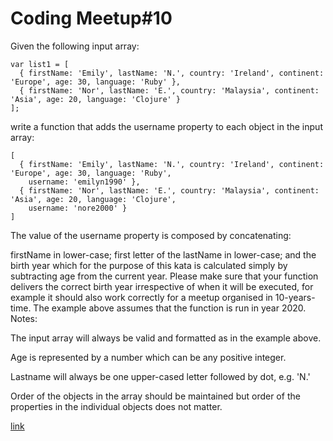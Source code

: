 # Coding Meetup#10
Given the following input array:
```
var list1 = [
  { firstName: 'Emily', lastName: 'N.', country: 'Ireland', continent: 'Europe', age: 30, language: 'Ruby' },
  { firstName: 'Nor', lastName: 'E.', country: 'Malaysia', continent: 'Asia', age: 20, language: 'Clojure' }
];
```

write a function that adds the username property to each object in the input array:
```
[
  { firstName: 'Emily', lastName: 'N.', country: 'Ireland', continent: 'Europe', age: 30, language: 'Ruby', 
    username: 'emilyn1990' },
  { firstName: 'Nor', lastName: 'E.', country: 'Malaysia', continent: 'Asia', age: 20, language: 'Clojure', 
    username: 'nore2000' }
]
```
The value of the username property is composed by concatenating:

firstName in lower-case;
first letter of the lastName in lower-case; and
the birth year which for the purpose of this kata is calculated simply by subtracting age from the current year. Please make sure that your function delivers the correct birth year irrespective of when it will be executed, for example it should also work correctly for a meetup organised in 10-years-time. The example above assumes that the function is run in year 2020.
Notes:

The input array will always be valid and formatted as in the example above.

Age is represented by a number which can be any positive integer.

Lastname will always be one upper-cased letter followed by dot, e.g. 'N.'

Order of the objects in the array should be maintained but order of the properties in the individual objects does not matter.


[link](https://www.codewars.com/kata/coding-meetup-number-10-higher-order-functions-series-create-usernames)